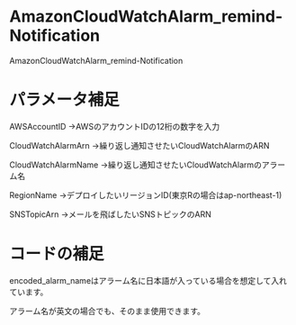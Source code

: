 # AmazonCloudWatchAlarm_remind-Notification
AmazonCloudWatchAlarm_remind-Notification

# パラメータ補足
AWSAccountID
→AWSのアカウントIDの12桁の数字を入力

CloudWatchAlarmArn
→繰り返し通知させたいCloudWatchAlarmのARN

CloudWatchAlarmName
→繰り返し通知させたいCloudWatchAlarmのアラーム名

RegionName
→デプロイしたいリージョンID(東京Rの場合はap-northeast-1)

SNSTopicArn
→メールを飛ばしたいSNSトピックのARN


# コードの補足
encoded_alarm_nameはアラーム名に日本語が入っている場合を想定して入れています。

アラーム名が英文の場合でも、そのまま使用できます。
